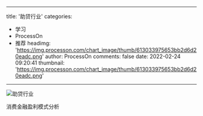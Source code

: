 
---
title: '助贷行业'
categories: 
 - 学习
 - ProcessOn
 - 推荐
headimg: 'https://img.processon.com/chart_image/thumb/613033975653bb2d6d20eadc.png'
author: ProcessOn
comments: false
date: 2022-02-24 09:20:41
thumbnail: 'https://img.processon.com/chart_image/thumb/613033975653bb2d6d20eadc.png'
---

<div>   
<img class="thumb" alt="助贷行业" src="https://img.processon.com/chart_image/thumb/613033975653bb2d6d20eadc.png" referrerpolicy="no-referrer">
<p>消费金融盈利模式分析</p>  
</div>
            